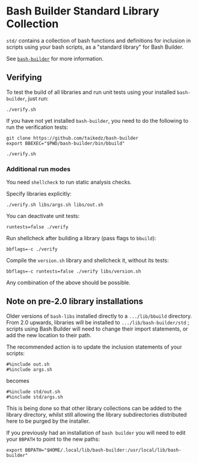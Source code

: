 # Bash Builder Standard Library Collection

`std/` contains a collection of bash functions and definitions for inclusion in scripts using your bash scripts, as a "standard library" for Bash Builder.

See [`bash-builder`](https://github.com/taikedz/bash-builder) for more information.

## Verifying

To test the build of all libraries and run unit tests using your installed `bash-builder`, just run:

	./verify.sh

If you have not yet installed `bash-builder`, you need to do the following to run the verification tests:

	git clone https://github.com/taikedz/bash-builder
	export BBEXEC="$PWD/bash-builder/bin/bbuild"

    ./verify.sh

### Additional run modes

You need `shellcheck` to run static analysis checks.

Specify libraries explicitly:

	./verify.sh libs/args.sh libs/out.sh

You can deactivate unit tests:

	runtests=false ./verify

Run shellcheck after building a library (pass flags to `bbuild`):

	bbflags=-c ./verify

Compile the `version.sh` library and shellcheck it, without its tests:

	bbflags=-c runtests=false ./verify libs/version.sh

Any combination of the above should be possible.

## Note on pre-2.0 library installations

Older versions of `bash-libs` installed directly to a `.../lib/bbuild` directory. From 2.0 upwards, libraries will be installed to `.../lib/bash-builder/std` ; scripts using Bash Builder will need to change their import statements, or add the new location to their path.

The recommended action is to update the inclusion statements of your scripts:

    #%include out.sh
    #%include args.sh

becomes

    #%include std/out.sh
    #%include std/args.sh

This is being done so that other library collections can be added to the library directory, whilst still allowing the library subdirectories distributed here to be purged by the installer.

If you previously had an installation of `bash builder` you will need to edit your `BBPATH` to point to the new paths:

    export BBPATH="$HOME/.local/lib/bash-builder:/usr/local/lib/bash-builder"

